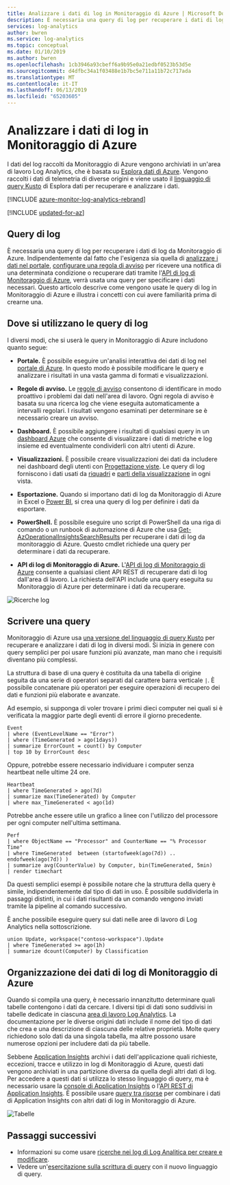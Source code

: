 ```yaml
---
title: Analizzare i dati di log in Monitoraggio di Azure | Microsoft Docs
description: È necessaria una query di log per recuperare i dati di log da Monitoraggio di Azure.  Questo articolo descrive come vengono usate le nuove query di log in Monitoraggio di Azure e illustra i concetti con cui avere familiarità prima di crearne una.
services: log-analytics
author: bwren
ms.service: log-analytics
ms.topic: conceptual
ms.date: 01/10/2019
ms.author: bwren
ms.openlocfilehash: 1cb3946a93cbeff6a9b95e0a21edbf0523b53d5e
ms.sourcegitcommit: d4dfbc34a1f03488e1b7bc5e711a11b72c717ada
ms.translationtype: MT
ms.contentlocale: it-IT
ms.lasthandoff: 06/13/2019
ms.locfileid: "65203605"
---
```

# <a name="analyze-log-data-in-azure-monitor"></a>Analizzare i dati di log in Monitoraggio di Azure

I dati del log raccolti da Monitoraggio di Azure vengono archiviati in un'area di lavoro Log Analytics, che è basata su [Esplora dati di Azure](/azure/data-explorer). Vengono raccolti i dati di telemetria di diverse origini e viene usato il [linguaggio di query Kusto](/azure/kusto/query) di Esplora dati per recuperare e analizzare i dati.

[!INCLUDE [azure-monitor-log-analytics-rebrand](../../../includes/azure-monitor-log-analytics-rebrand.md)]

[!INCLUDE [updated-for-az](../../../includes/updated-for-az.md)]

## <a name="log-queries"></a>Query di log

È necessaria una query di log per recuperare i dati di log da Monitoraggio di Azure.  Indipendentemente dal fatto che l'esigenza sia quella di [analizzare i dati nel portale](portals.md), [configurare una regola di avviso](../platform/alerts-metric.md) per ricevere una notifica di una determinata condizione o recuperare dati tramite l'[API di log di Monitoraggio di Azure](https://dev.loganalytics.io/), verrà usata una query per specificare i dati necessari.  Questo articolo descrive come vengono usate le query di log in Monitoraggio di Azure e illustra i concetti con cui avere familiarità prima di crearne una.

## <a name="where-log-queries-are-used"></a>Dove si utilizzano le query di log

I diversi modi, che si userà le query in Monitoraggio di Azure includono quanto segue:

- **Portale.** È possibile eseguire un'analisi interattiva dei dati di log nel [portale di Azure](portals.md).  In questo modo è possibile modificare le query e analizzare i risultati in una vasta gamma di formati e visualizzazioni.  
- **Regole di avviso.** Le [regole di avviso](../platform/alerts-overview.md) consentono di identificare in modo proattivo i problemi dai dati nell'area di lavoro.  Ogni regola di avviso è basata su una ricerca log che viene eseguita automaticamente a intervalli regolari.  I risultati vengono esaminati per determinare se è necessario creare un avviso.
- **Dashboard.** È possibile aggiungere i risultati di qualsiasi query in un [dashboard Azure](../learn/tutorial-logs-dashboards.md) che consente di visualizzare i dati di metriche e log insieme ed eventualmente condividerli con altri utenti di Azure. 
- **Visualizzazioni.**  È possibile creare visualizzazioni dei dati da includere nei dashboard degli utenti con [Progettazione viste](../platform/view-designer.md).  Le query di log forniscono i dati usati da [riquadri](../platform/view-designer-tiles.md) e [parti della visualizzazione](../platform/view-designer-parts.md) in ogni vista.  

- **Esportazione.**  Quando si importano dati di log da Monitoraggio di Azure in Excel o [Power BI](../platform/powerbi.md), si crea una query di log per definire i dati da esportare.
- **PowerShell.** È possibile eseguire uno script di PowerShell da una riga di comando o un runbook di automazione di Azure che usa [Get-AzOperationalInsightsSearchResults](/powershell/module/az.operationalinsights/get-azoperationalinsightssearchresult) per recuperare i dati di log da monitoraggio di Azure.  Questo cmdlet richiede una query per determinare i dati da recuperare.
- **API di log di Monitoraggio di Azure.**  L'[API di log di Monitoraggio di Azure](../platform/alerts-overview.md) consente a qualsiasi client API REST di recuperare dati di log dall'area di lavoro.  La richiesta dell'API include una query eseguita su Monitoraggio di Azure per determinare i dati da recuperare.

![Ricerche log](media/log-query-overview/queries-overview.png)

## <a name="write-a-query"></a>Scrivere una query
Monitoraggio di Azure usa [una versione del linguaggio di query Kusto](get-started-queries.md) per recuperare e analizzare i dati di log in diversi modi.  Si inizia in genere con query semplici per poi usare funzioni più avanzate, man mano che i requisiti diventano più complessi.

La struttura di base di una query è costituita da una tabella di origine seguita da una serie di operatori separati dal carattere barra verticale `|`.  È possibile concatenare più operatori per eseguire operazioni di recupero dei dati e funzioni più elaborate e avanzate.

Ad esempio, si supponga di voler trovare i primi dieci computer nei quali si è verificata la maggior parte degli eventi di errore il giorno precedente.

```Kusto
Event
| where (EventLevelName == "Error")
| where (TimeGenerated > ago(1days))
| summarize ErrorCount = count() by Computer
| top 10 by ErrorCount desc
```

Oppure, potrebbe essere necessario individuare i computer senza heartbeat nelle ultime 24 ore.

```Kusto
Heartbeat
| where TimeGenerated > ago(7d)
| summarize max(TimeGenerated) by Computer
| where max_TimeGenerated < ago(1d)  
```

Potrebbe anche essere utile un grafico a linee con l'utilizzo del processore per ogni computer nell'ultima settimana.

```Kusto
Perf
| where ObjectName == "Processor" and CounterName == "% Processor Time"
| where TimeGenerated  between (startofweek(ago(7d)) .. endofweek(ago(7d)) )
| summarize avg(CounterValue) by Computer, bin(TimeGenerated, 5min)
| render timechart    
```

Da questi semplici esempi è possibile notare che la struttura della query è simile, indipendentemente dal tipo di dati in uso.  È possibile suddividerla in passaggi distinti, in cui i dati risultanti da un comando vengono inviati tramite la pipeline al comando successivo.

È anche possibile eseguire query sui dati nelle aree di lavoro di Log Analytics nella sottoscrizione.

```Kusto
union Update, workspace("contoso-workspace").Update
| where TimeGenerated >= ago(1h)
| summarize dcount(Computer) by Classification 
```

## <a name="how-azure-monitor-log-data-is-organized"></a>Organizzazione dei dati di log di Monitoraggio di Azure
Quando si compila una query, è necessario innanzitutto determinare quali tabelle contengono i dati da cercare. I diversi tipi di dati sono suddivisi in tabelle dedicate in ciascuna [area di lavoro Log Analytics](../learn/quick-create-workspace.md).  La documentazione per le diverse origini dati include il nome del tipo di dati che crea e una descrizione di ciascuna delle relative proprietà.  Molte query richiedono solo dati da una singola tabella, ma altre possono usare numerose opzioni per includere dati da più tabelle.

Sebbene [Application Insights](../app/app-insights-overview.md) archivi i dati dell'applicazione quali richieste, eccezioni, tracce e utilizzo in log di Monitoraggio di Azure, questi dati vengono archiviati in una partizione diversa da quella degli altri dati di log. Per accedere a questi dati si utilizza lo stesso linguaggio di query, ma è necessario usare la [console di Application Insights](../app/analytics.md) o l'[API REST di Application Insights](https://dev.applicationinsights.io/). È possibile usare [query tra risorse](../log-query/cross-workspace-query.md) per combinare i dati di Application Insights con altri dati di log in Monitoraggio di Azure.


![Tabelle](media/log-query-overview/queries-tables.png)




## <a name="next-steps"></a>Passaggi successivi
- Informazioni su come usare [ricerche nei log di Log Analitica per creare e modificare](../log-query/portals.md).
- Vedere un'[esercitazione sulla scrittura di query](../log-query/get-started-queries.md) con il nuovo linguaggio di query.
